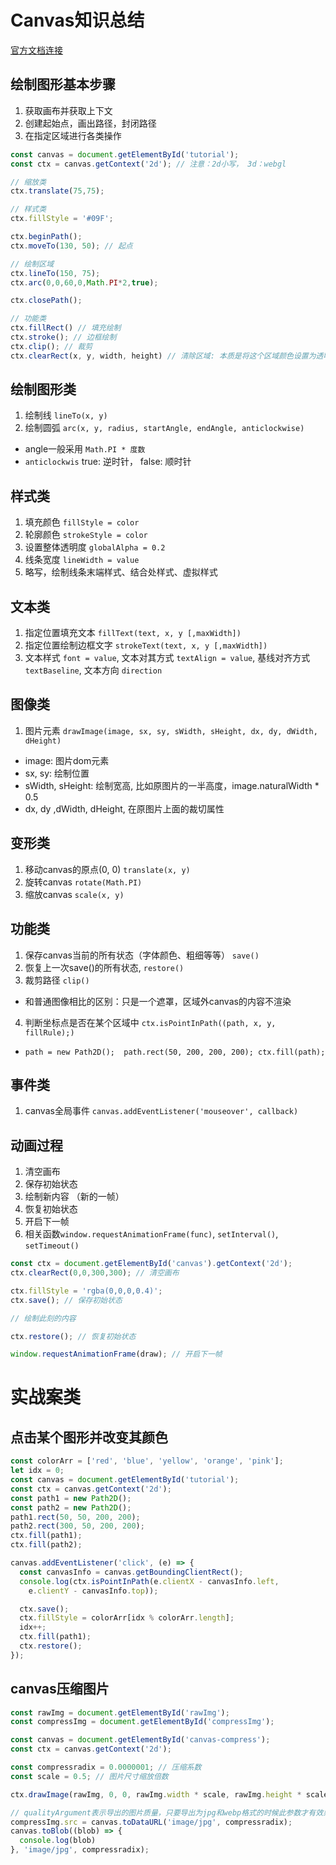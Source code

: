 # Canvas知识总结
[官方文档连接](https://developer.mozilla.org/zh-CN/docs/Web/API/Canvas_API/Tutorial)
## 绘制图形基本步骤
1. 获取画布并获取上下文
2. 创建起始点，画出路径，封闭路径
3. 在指定区域进行各类操作
```js
const canvas = document.getElementById('tutorial'); 
const ctx = canvas.getContext('2d'); // 注意：2d小写， 3d：webgl

// 缩放类
ctx.translate(75,75);

// 样式类
ctx.fillStyle = '#09F';

ctx.beginPath();
ctx.moveTo(130, 50); // 起点

// 绘制区域
ctx.lineTo(150, 75); 
ctx.arc(0,0,60,0,Math.PI*2,true);

ctx.closePath();

// 功能类
ctx.fillRect() // 填充绘制
ctx.stroke(); // 边框绘制
ctx.clip(); // 裁剪
ctx.clearRect(x, y, width, height) // 清除区域: 本质是将这个区域颜色设置为透明色，rgba(0,0,0,0)
```

## 绘制图形类
1. 绘制线 `lineTo(x, y)`
2. 绘制圆弧 `arc(x, y, radius, startAngle, endAngle, anticlockwise)`
  - angle一般采用 `Math.PI * 度数`
  - `anticlockwis` true: 逆时针， false: 顺时针

## 样式类
1. 填充颜色 `fillStyle = color`
2. 轮廓颜色 `strokeStyle = color`
3. 设置整体透明度 `globalAlpha = 0.2`
4. 线条宽度 `lineWidth = value`
5. 略写，绘制线条末端样式、结合处样式、虚拟样式


## 文本类
1. 指定位置填充文本 `fillText(text, x, y [,maxWidth])`
2. 指定位置绘制边框文字 `strokeText(text, x, y [,maxWidth])`
3. 文本样式 `font = value`, 文本对其方式 `textAlign = value`, 基线对齐方式 `textBaseline`, 文本方向 `direction`

## 图像类
1. 图片元素 `drawImage(image, sx, sy, sWidth, sHeight, dx, dy, dWidth, dHeight)`
  - image: 图片dom元素
  - sx, sy: 绘制位置
  - sWidth, sHeight: 绘制宽高, 比如原图片的一半高度，image.naturalWidth * 0.5
  - dx, dy ,dWidth, dHeight, 在原图片上面的裁切属性

## 变形类
1. 移动canvas的原点(0, 0) `translate(x, y)`
2. 旋转canvas `rotate(Math.PI)`
3. 缩放canvas `scale(x, y)`

## 功能类
1. 保存canvas当前的所有状态（字体颜色、粗细等等） `save()`
2. 恢复上一次save()的所有状态, `restore()`
3. 裁剪路径 `clip()`
  - 和普通图像相比的区别：只是一个遮罩，区域外canvas的内容不渲染
4. 判断坐标点是否在某个区域中 `ctx.isPointInPath((path, x, y, fillRule);)`
  - `path = new Path2D();  path.rect(50, 200, 200, 200); ctx.fill(path);`

## 事件类
1. canvas全局事件 `canvas.addEventListener('mouseover', callback)`

## 动画过程
1. 清空画布
2. 保存初始状态
3. 绘制新内容 （新的一帧）
4. 恢复初始状态
5. 开启下一帧
6. 相关函数`window.requestAnimationFrame(func)`, `setInterval()`, `setTimeout()`
```js
const ctx = document.getElementById('canvas').getContext('2d');
ctx.clearRect(0,0,300,300); // 清空画布

ctx.fillStyle = 'rgba(0,0,0,0.4)';
ctx.save(); // 保存初始状态

// 绘制此刻的内容

ctx.restore(); // 恢复初始状态

window.requestAnimationFrame(draw); // 开启下一帧
```

# 实战案类
## 点击某个图形并改变其颜色
```js
const colorArr = ['red', 'blue', 'yellow', 'orange', 'pink'];
let idx = 0;
const canvas = document.getElementById('tutorial');
const ctx = canvas.getContext('2d');
const path1 = new Path2D();
const path2 = new Path2D();
path1.rect(50, 50, 200, 200);
path2.rect(300, 50, 200, 200);
ctx.fill(path1);
ctx.fill(path2);

canvas.addEventListener('click', (e) => {
  const canvasInfo = canvas.getBoundingClientRect();
  console.log(ctx.isPointInPath(e.clientX - canvasInfo.left,
    e.clientY - canvasInfo.top));

  ctx.save();
  ctx.fillStyle = colorArr[idx % colorArr.length];
  idx++;
  ctx.fill(path1);
  ctx.restore();
});
```

## canvas压缩图片
```js
const rawImg = document.getElementById('rawImg');
const compressImg = document.getElementById('compressImg');

const canvas = document.getElementById('canvas-compress');
const ctx = canvas.getContext('2d');

const compressradix = 0.0000001; // 压缩系数
const scale = 0.5; // 图片尺寸缩放倍数

ctx.drawImage(rawImg, 0, 0, rawImg.width * scale, rawImg.height * scale);

// qualityArgument表示导出的图片质量，只要导出为jpg和webp格式的时候此参数才有效果，默认值是0.92
compressImg.src = canvas.toDataURL('image/jpg', compressradix);
canvas.toBlob((blob) => {
  console.log(blob)
}, 'image/jpg', compressradix);
```

